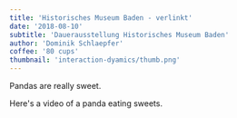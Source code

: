 ```yaml
---
title: 'Historisches Museum Baden - verlinkt'
date: '2018-08-10'
subtitle: 'Dauerausstellung Historisches Museum Baden'
author: 'Dominik Schlaepfer'
coffee: '80 cups'
thumbnail: 'interaction-dyamics/thumb.png'
---
```


Pandas are really sweet.

Here's a video of a panda eating sweets.

